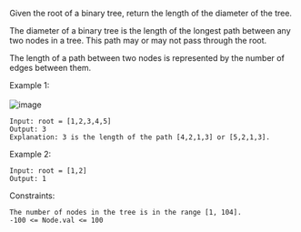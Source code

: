 Given the root of a binary tree, return the length of the diameter of the tree.

The diameter of a binary tree is the length of the longest path between any two nodes in a tree. This path may or may not pass through the root.

The length of a path between two nodes is represented by the number of edges between them.

 

Example 1: \
\
![image](https://user-images.githubusercontent.com/86098096/194693984-412f4bfd-6397-4fe9-8671-c242e8a936ee.png)


```
Input: root = [1,2,3,4,5]
Output: 3
Explanation: 3 is the length of the path [4,2,1,3] or [5,2,1,3].
```
Example 2:
```
Input: root = [1,2]
Output: 1
 ```

Constraints:
```
The number of nodes in the tree is in the range [1, 104].
-100 <= Node.val <= 100
```
